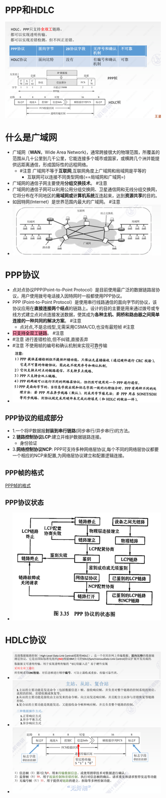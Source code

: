 # PPP和HDLC
![](attachments/Pasted%20image%2020221009173349.png)
# 什么是广域网
- 广域网（**WAN**，Wide Area Network)，通常跨接很大的物理范围，所覆盖的范围从几十公里到几千公里，它能连接多个城市或国家，或横跨几个洲并能提供远距离通信，形成国际性的远程网络。
	- #注意 广域网不等于**互联网**,互联网角度上广域网和局域网是平等的
		- 互联网可以连接不同类型网络(==局域网和广域网=)
- 广域网的通信子网主要使用**分组交换技术**。 #注意
- 广域网的通信子网可以利用公用分组交换网、卫星通信网和无线分组交换网，它将分布在不同地区的**局域网或计算机系统**互连起来，达到**资源共享**的目的。
- 如因特网(Internet）是世界范围内最大的广域网。 #注意
- ![](attachments/Pasted%20image%2020221009171830.png) <!--SR:!2022-10-15,3,250-->

# PPP协议
- 点对点协议PPP(Point-to-Point Protocol）是目前使用最广泛的数据链路层协议，用户使用拨号电话接入因特网时一般都使用PPP协议。
- PPP (Point-to-Point Protocol）是使用串行线路通信的面向字节的协议，该协议应用在**直接连接两个结点**的链路上。设计的目的主要是用来通过拨号或专线方式建立点对点连接发送数据，使其成为**各种主机、网桥和路由器之间简单连接的一种共同的解决方案**。 #注意
	- 点对点,不是总线型,无需采用CSMA/CD,也没有最短帧 #注意
- <mark style="background: #FF5582A6;">只支持全双工链路</mark>。 #注意
- #注意 进行差错检验,但不纠错,直接丢弃
- #注意 不使用帧的编号和确认机制来实现可靠传输
- ![](attachments/Pasted%20image%2020221009172433.png)
## PPP协议的组成部分
- 1.一个将IP数据报**封装到串行链路**(同步串行/异步串行)的方法。
- 2.**链路控制协议LCP**:建立并维护数据链路连接。
	- 身份验证
- 3.**网络控制协议NCP**: PPP可支持多种网络层协议,每个不同的网络层协议都要一个相应的NCP来配置,为网络层协议建立和配置逻辑连接。
## PPP帧的格式
[PPP帧的格式](PPP帧的格式.md)
## PPP协议状态
- ![](attachments/Pasted%20image%2020221009172417.png)

# HDLC协议
- ![](attachments/Pasted%20image%2020221009173303.png)
- ![](attachments/Pasted%20image%2020221009173313.png)
- ![](attachments/Pasted%20image%2020221009173323.png)